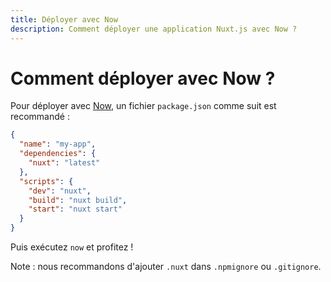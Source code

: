 ```yaml
---
title: Déployer avec Now
description: Comment déployer une application Nuxt.js avec Now ?
---
```


# Comment déployer avec Now ?

Pour déployer avec [Now](https://zeit.co/now), un fichier `package.json` comme suit est recommandé :

```json
{
  "name": "my-app",
  "dependencies": {
    "nuxt": "latest"
  },
  "scripts": {
    "dev": "nuxt",
    "build": "nuxt build",
    "start": "nuxt start"
  }
}
```

Puis exécutez `now` et profitez !

Note : nous recommandons d'ajouter `.nuxt` dans `.npmignore` ou `.gitignore`.
